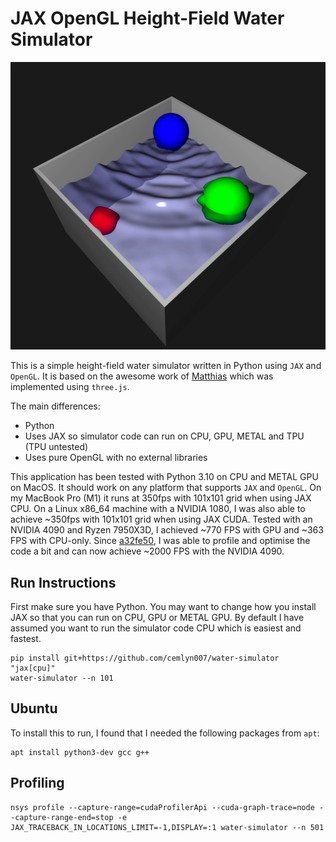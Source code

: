 # JAX OpenGL Height-Field Water Simulator

[![Simulation YouTube Video](images/simulation.jpeg)](https://youtu.be/Vrl7CklleO4?si=gBdu8EDwAdmfNjJm)

This is a simple height-field water simulator written in Python using `JAX` and `OpenGL`. It is based on the awesome work of [Matthias](https://www.youtube.com/watch?v=hswBi5wcqAA) which was implemented using `three.js`.

The main differences:
* Python
* Uses JAX so simulator code can run on CPU, GPU, METAL and TPU (TPU untested)
* Uses pure OpenGL with no external libraries

This application has been tested with Python 3.10 on CPU and METAL GPU on MacOS. It should work on any platform that supports `JAX` and `OpenGL`. On my MacBook Pro (M1) it runs at 350fps with 101x101 grid when using JAX CPU.
On a Linux x86_64 machine with a NVIDIA 1080, I was also able to achieve ~350fps with 101x101 grid when using JAX CUDA. Tested with an NVIDIA 4090 and Ryzen 7950X3D, I achieved ~770 FPS with GPU and ~363 FPS with CPU-only. Since [a32fe50](https://github.com/cemlyn007/water-simulator/commit/3c1f9726edd4727edee4f645afba509144c44728), I was able to profile and optimise the code a bit and can now achieve ~2000 FPS with the NVIDIA 4090.

## Run Instructions
First make sure you have Python. You may want to change how you install JAX so that you can run on CPU, GPU or METAL GPU. By default I have assumed you want to run the simulator code CPU which is easiest and fastest.
```
pip install git+https://github.com/cemlyn007/water-simulator "jax[cpu]"
water-simulator --n 101
```

## Ubuntu
To install this to run, I found that I needed the following packages from `apt`:
```
apt install python3-dev gcc g++
```

## Profiling
```
nsys profile --capture-range=cudaProfilerApi --cuda-graph-trace=node --capture-range-end=stop -e JAX_TRACEBACK_IN_LOCATIONS_LIMIT=-1,DISPLAY=:1 water-simulator --n 501
```
